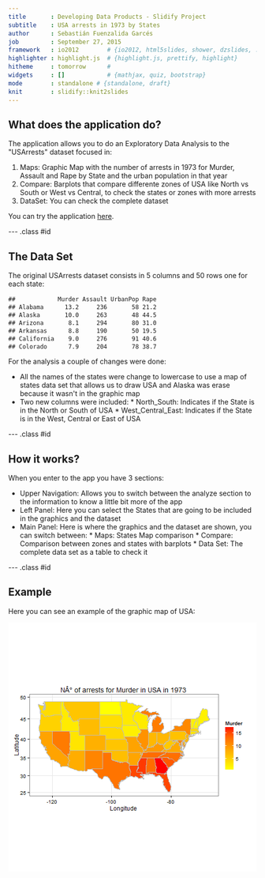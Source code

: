 ```yaml
---
title       : Developing Data Products - Slidify Project
subtitle    : USA arrests in 1973 by States
author      : Sebastián Fuenzalida Garcés
job         : September 27, 2015
framework   : io2012        # {io2012, html5slides, shower, dzslides, ...}
highlighter : highlight.js  # {highlight.js, prettify, highlight}
hitheme     : tomorrow      # 
widgets     : []            # {mathjax, quiz, bootstrap}
mode        : standalone # {standalone, draft}
knit        : slidify::knit2slides
---
```


## What does the application do?

The application allows you to do an Exploratory Data Analysis to the "USArrests" dataset focused in:  

1. Maps: Graphic Map with the number of arrests in 1973 for Murder, Assault and Rape by State and the urban population in that year  
2. Compare: Barplots that compare differente zones of USA like North vs South or West vs Central, to check the states or zones with more arrests  
3. DataSet: You can check the complete dataset  

You can try the application [here](https://sfuenza.shinyapps.io/Developing-Data-Product---Project).

--- .class #id 

## The Data Set

The original USArrests dataset consists in 5 columns and 50 rows one for each state:

```
##            Murder Assault UrbanPop Rape
## Alabama      13.2     236       58 21.2
## Alaska       10.0     263       48 44.5
## Arizona       8.1     294       80 31.0
## Arkansas      8.8     190       50 19.5
## California    9.0     276       91 40.6
## Colorado      7.9     204       78 38.7
```
For the analysis a couple of changes were done:
* All the names of the states were change to lowercase to use a map of states data set that allows us to draw USA and Alaska was erase because it wasn't in the graphic map
* Two new columns were included:
      * North_South: Indicates if the State is in the North or South of USA
      * West_Central_East: Indicates if the State is in the West, Central or East of USA

--- .class #id

## How it works?

When you enter to the app you have 3 sections:

* Upper Navigation: Allows you to switch between the analyze section to the information to know a little bit more of the app
* Left Panel: Here you can select the States that are going to be included in the graphics and the dataset
* Main Panel: Here is where the graphics and the dataset are shown, you can switch between:
      * Maps: States Map comparison
      * Compare: Comparison between zones and states with barplots
      * Data Set: The complete data set as a table to check it


--- .class #id

## Example

Here you can see an example of the graphic map of USA:

<img src="assets/fig/load_map-1.png" title="plot of chunk load_map" alt="plot of chunk load_map" style="display: block; margin: auto;" />



